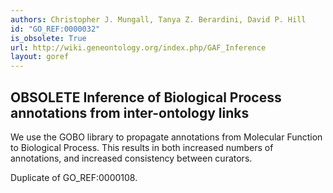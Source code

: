 ```yaml
---
authors: Christopher J. Mungall, Tanya Z. Berardini, David P. Hill
id: "GO_REF:0000032"
is_obsolete: True
url: http://wiki.geneontology.org/index.php/GAF_Inference
layout: goref
---
```


## OBSOLETE Inference of Biological Process annotations from inter-ontology links

We use the GOBO library to propagate annotations from Molecular Function to Biological Process. This results in both increased numbers of annotations, and increased consistency between curators.

Duplicate of GO_REF:0000108.
